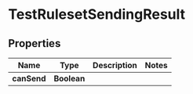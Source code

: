 

# TestRulesetSendingResult


## Properties

| Name | Type | Description | Notes |
|------------ | ------------- | ------------- | -------------|
|**canSend** | **Boolean** |  |  |



